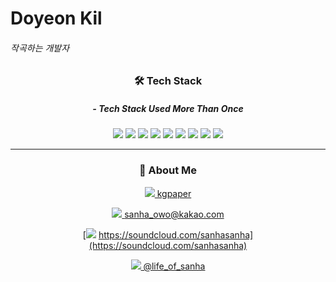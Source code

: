 
# Doyeon Kil
###### 작곡하는 개발자

<center>
  
  ### 🛠 Tech Stack
  
  ##### - Tech Stack Used More Than Once
  
  ![](https://img.shields.io/badge/HTML5-E34F26?style=for-the-badge&logo=HTML5&logoColor=white)
  ![](https://img.shields.io/badge/CSS3-1572B6?style=for-the-badge&logo=Python&logoColor=white) 
  ![](https://img.shields.io/badge/JavaScript-F7DF1E?style=for-the-badge&logo=JavaScript&logoColor=white) 
  ![](https://img.shields.io/badge/React.js-61DAFB?style=for-the-badge&logo=React&logoColor=white) 
  ![](https://img.shields.io/badge/Python-3766AB?style=for-the-badge&logo=Python&logoColor=white) 
  ![](https://img.shields.io/badge/flask-000000?style=for-the-badge&logo=flask&logoColor=white) 
  ![](https://img.shields.io/badge/FireBase-FFCA28?style=for-the-badge&logo=FireBase&logoColor=white) 
  ![](https://img.shields.io/badge/Java-007396?style=for-the-badge&logo=java&logoColor=white) 
  ![](https://img.shields.io/badge/SpringBoot-6DB33F?style=for-the-badge&logo=spring&logoColor=white)
  
  ---

  ### 💬 About Me

  [![](https://img.shields.io/badge/Github-181717?style=for-the-badge&logo=github&logoColor=white) kgpaper](https://github.com/kgpaper) 

  [![](https://img.shields.io/badge/KaKaoMail-FFCD00?style=for-the-badge&logo=kakao&logoColor=white) sanha_owo@kakao.com](https://github.com/kgpaper) 
  
  [![](https://img.shields.io/badge/SoundCloud-FF3300?style=for-the-badge&logo=soundcloud&logoColor=white) https://soundcloud.com/sanhasanha](https://soundcloud.com/sanhasanha) 
  
  [![](https://img.shields.io/badge/Instagram-E4405F?style=for-the-badge&logo=instagram&logoColor=white) @life_of_sanha](https://www.instagram.com/life_of_sanha/) 
</center>
